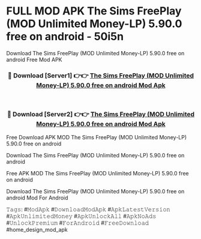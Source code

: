 # FULL MOD APK The Sims FreePlay (MOD Unlimited Money-LP) 5.90.0 free on android - 50i5n
Download The Sims FreePlay (MOD Unlimited Money-LP) 5.90.0 free on android Free Mod APK

<div align="center">
<h3>🔴 Download [Server1] 👉👉 <a href="https://apk-comot.site?title=The_Sims_FreePlay_(MOD_Unlimited_Money-LP)_5.90.0_free_on_android">The Sims FreePlay (MOD Unlimited Money-LP) 5.90.0 free on android Mod Apk</a></h3><br>

<h3>🔴 Download [Server2] 👉👉 <a href="https://apk-comot.site?title=The_Sims_FreePlay_(MOD_Unlimited_Money-LP)_5.90.0_free_on_android">The Sims FreePlay (MOD Unlimited Money-LP) 5.90.0 free on android Mod Apk</a></h3>
</div>


Free Download APK MOD The Sims FreePlay (MOD Unlimited Money-LP) 5.90.0 free on android

Download The Sims FreePlay (MOD Unlimited Money-LP) 5.90.0 free on android 

Free APK MOD The Sims FreePlay (MOD Unlimited Money-LP) 5.90.0 free on android 

Download The Sims FreePlay (MOD Unlimited Money-LP) 5.90.0 free on android Mod For Android

𝚃𝚊𝚐𝚜: #𝙼𝚘𝚍𝙰𝚙𝚔 #𝙳𝚘𝚠𝚗𝚕𝚘𝚊𝚍𝙼𝚘𝚍𝙰𝚙𝚔 #𝙰𝚙𝚔𝙻𝚊𝚝𝚎𝚜𝚝𝚅𝚎𝚛𝚜𝚒𝚘𝚗 #𝙰𝚙𝚔𝚄𝚗𝚕𝚒𝚖𝚒𝚝𝚎𝚍𝙼𝚘𝚗𝚎𝚢 #𝙰𝚙𝚔𝚄𝚗𝚕𝚘𝚌𝚔𝙰𝚕𝚕 #𝙰𝚙𝚔𝙽𝚘𝙰𝚍𝚜 #𝚄𝚗𝚕𝚘𝚌𝚔𝙿𝚛𝚎𝚖𝚒𝚞𝚖 #𝙵𝚘𝚛𝙰𝚗𝚍𝚛𝚘𝚒𝚍 #𝙵𝚛𝚎𝚎𝙳𝚘𝚠𝚗𝚕𝚘𝚊𝚍 #home_design_mod_apk